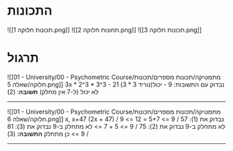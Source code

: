 # התכונות
![[תכונות חלוקה 1.png]]
![[תחונות חלוקה 2.png]]
![[תכונות חלוקה 3.png]]
# תרגול
![[01 - University/00 - Psychometric Course/מתמטיקה/תכונות מספרים/תכונות חלוקה/שאלה 5.png]]
3x * 2^3 * 3^3
נבדוק עם התשובות:
9 - יכול(נוריד 3 * 3)
21 - לא יכול (ל-7 אין מחלק)
**תשובה**: (2)
***
![[01 - University/00 - Psychometric Course/מתמטיקה/תכונות מספרים/תכונות חלוקה/שאלה 6.png]]
x, x+47
(2x + 47) / 9
נבדוק את (1):
57 / 9 => 5+7 = 12 => לא מתחלק ב-9
נבדוק את (2):
75 / 9 => 5 + 7 => לא מתחלק ב-9
נבדוק את (3):
81 / 9 => כן מתחלק
**התשובה:** (3)
***
